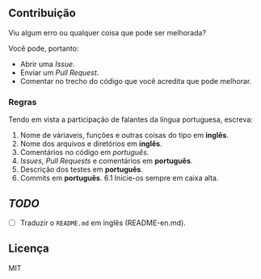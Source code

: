 ## Contribuição

Viu algum erro ou qualquer coisa que pode ser melhorada?

Você pode, portanto:

- Abrir uma *Issue*.
- Enviar um *Pull Request*.
- Comentar no trecho do código que você acredita que pode melhorar.

### Regras

Tendo em vista a participação de falantes da língua portuguesa, escreva:

1. Nome de váriaveis, funções e outras coisas do tipo em **inglês**.
2. Nome dos arquivos e diretórios em **inglês**.
3. Comentários no código em *português*.
4. *Issues*, *Pull Requests* e comentários em **português**.
5. Descrição dos testes em **português**.
6. Commits em **português**.
6.1 Inicie-os sempre em caixa alta.

## *TODO*

- [ ] Traduzir o `README.md` em inglês (README-en.md).

## Licença

MIT